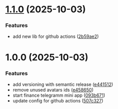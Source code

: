 # [1.1.0](https://github.com/Baranov-alexei18/telegramm-app-zentro-money/compare/v1.0.0...v1.1.0) (2025-10-03)


### Features

* add new lib for github actions ([2b59ae2](https://github.com/Baranov-alexei18/telegramm-app-zentro-money/commit/2b59ae29cc3038cff52c38804f7905a9b3d29d30))

# 1.0.0 (2025-10-03)


### Features

* add versioning with semantic release ([e441512](https://github.com/Baranov-alexei18/telegramm-app-zentro-money/commit/e441512e65928485c083f1a1119f767e47820833))
* remove unused avatars ids ([e458650](https://github.com/Baranov-alexei18/telegramm-app-zentro-money/commit/e458650540b0a19a02d6371e69ea1f517261a119))
* start finance telegramm mini app ([093b671](https://github.com/Baranov-alexei18/telegramm-app-zentro-money/commit/093b6713f929838017756676608dee0675c1876b))
* update config for github actions ([507c327](https://github.com/Baranov-alexei18/telegramm-app-zentro-money/commit/507c3271f5d7c3a2112e53e70c6a435e12724041))
